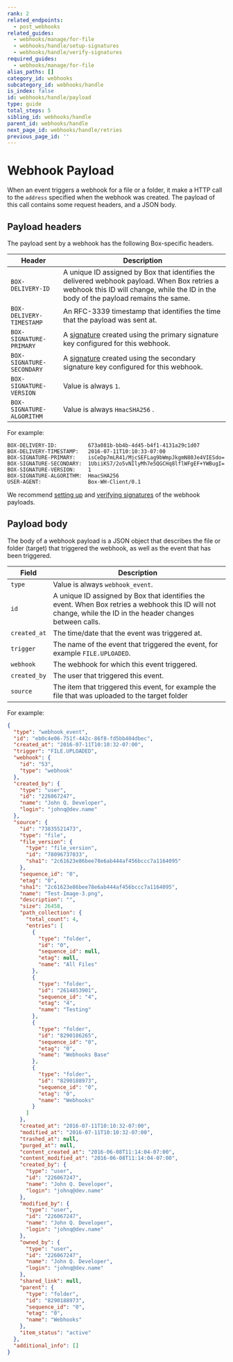 ```yaml
---
rank: 2
related_endpoints:
  - post_webhooks
related_guides:
  - webhooks/manage/for-file
  - webhooks/handle/setup-signatures
  - webhooks/handle/verify-signatures
required_guides:
  - webhooks/manage/for-file
alias_paths: []
category_id: webhooks
subcategory_id: webhooks/handle
is_index: false
id: webhooks/handle/payload
type: guide
total_steps: 5
sibling_id: webhooks/handle
parent_id: webhooks/handle
next_page_id: webhooks/handle/retries
previous_page_id: ''
---
```


# Webhook Payload

When an event triggers a webhook for a file or a folder, it make a HTTP call to the
`address` specified when the webhook was created. The payload of this call
contains some request headers, and a JSON body.

## Payload headers

The payload sent by a webhook has the following Box-specific headers.

<!-- markdownlint-disable line-length -->

| Header                    | Description                                                                                                                                                                          |
| ------------------------- | ------------------------------------------------------------------------------------------------------------------------------------------------------------------------------------ |
| `BOX-DELIVERY-ID`         | A unique ID assigned by Box that identifies the delivered webhook payload. When Box retries a webhook this ID will change, while the ID in the body of the payload remains the same. |
| `BOX-DELIVERY-TIMESTAMP`  | An RFC-3339 timestamp that identifies the time that the payload was sent at.                                                                                                         |
| `BOX-SIGNATURE-PRIMARY`   | A [signature][verify_sigs] created using the primary signature key configured for this webhook.                                                                                                     |
| `BOX-SIGNATURE-SECONDARY` | A [signature][verify_sigs] created using the secondary signature key configured for this webhook.                                                                                                   |
| `BOX-SIGNATURE-VERSION`   | Value is always `1`.                                                                                                                                                                 |
| `BOX-SIGNATURE-ALGORITHM` | Value is always `HmacSHA256` .                                                                                                                                                       |

<!-- markdownlint-enable line-length -->

For example:

```shell
BOX-DELIVERY-ID:          673a081b-bb4b-4d45-b4f1-4131a29c1d07
BOX-DELIVERY-TIMESTAMP:   2016-07-11T10:10:33-07:00
BOX-SIGNATURE-PRIMARY:    isCeDp7mLR41/MjcSEFLag9bWmpJkgmN80Je4VIESdo=
BOX-SIGNATURE-SECONDARY:  1UbiiKS7/2o5vNIlyMh7e5QGCHq8lflWFgEF+YWBugI=
BOX-SIGNATURE-VERSION:    1
BOX-SIGNATURE-ALGORITHM:  HmacSHA256
USER-AGENT:               Box-WH-Client/0.1
```

<Message type='notice'>

We recommend [setting up][setup_sigs] and [verifying signatures][verify_sigs]
of the webhook payloads.

</Message>

## Payload body

The body of a webhook payload is a JSON object that describes the file or folder
(target) that triggered the webhook, as well as the event that has been
triggered.

<!-- markdownlint-disable line-length -->

| Field        | Description                                                                                                                                                  |
| ------------ | ------------------------------------------------------------------------------------------------------------------------------------------------------------ |
| `type`       | Value is always `webhook_event`.                                                                                                                             |
| `id`         | A unique ID assigned by Box that identifies the event. When Box retries a webhook this ID will not change, while the ID in the header changes between calls. |
| `created_at` | The time/date that the event was triggered at.                                                                                                               |
| `trigger`    | The name of the event that triggered the event, for example `FILE.UPLOADED`.                                                                                 |
| `webhook`    | The webhook for which this event triggered.                                                                                                                  |
| `created_by` | The user that triggered this event.                                                                                                                          |
| `source`     | The item that triggered this event, for example the file that was uploaded to the target folder                                                              |

<!-- markdownlint-enable line-length -->

For example:

```json
{
  "type": "webhook_event",
  "id": "eb0c4e06-751f-442c-86f8-fd5bb404dbec",
  "created_at": "2016-07-11T10:10:32-07:00",
  "trigger": "FILE.UPLOADED",
  "webhook": {
    "id": "53",
    "type": "webhook"
  },
  "created_by": {
    "type": "user",
    "id": "226067247",
    "name": "John Q. Developer",
    "login": "johnq@dev.name"
  },
  "source": {
    "id": "73835521473",
    "type": "file",
    "file_version": {
      "type": "file_version",
      "id": "78096737033",
      "sha1": "2c61623e86bee78e6ab444af456bccc7a1164095"
    },
    "sequence_id": "0",
    "etag": "0",
    "sha1": "2c61623e86bee78e6ab444af456bccc7a1164095",
    "name": "Test-Image-3.png",
    "description": "",
    "size": 26458,
    "path_collection": {
      "total_count": 4,
      "entries": [
        {
          "type": "folder",
          "id": "0",
          "sequence_id": null,
          "etag": null,
          "name": "All Files"
        },
        {
          "type": "folder",
          "id": "2614853901",
          "sequence_id": "4",
          "etag": "4",
          "name": "Testing"
        },
        {
          "type": "folder",
          "id": "8290186265",
          "sequence_id": "0",
          "etag": "0",
          "name": "Webhooks Base"
        },
        {
          "type": "folder",
          "id": "8290188973",
          "sequence_id": "0",
          "etag": "0",
          "name": "Webhooks"
        }
      ]
    },
    "created_at": "2016-07-11T10:10:32-07:00",
    "modified_at": "2016-07-11T10:10:32-07:00",
    "trashed_at": null,
    "purged_at": null,
    "content_created_at": "2016-06-08T11:14:04-07:00",
    "content_modified_at": "2016-06-08T11:14:04-07:00",
    "created_by": {
      "type": "user",
      "id": "226067247",
      "name": "John Q. Developer",
      "login": "johnq@dev.name"
    },
    "modified_by": {
      "type": "user",
      "id": "226067247",
      "name": "John Q. Developer",
      "login": "johnq@dev.name"
    },
    "owned_by": {
      "type": "user",
      "id": "226067247",
      "name": "John Q. Developer",
      "login": "johnq@dev.name"
    },
    "shared_link": null,
    "parent": {
      "type": "folder",
      "id": "8290188973",
      "sequence_id": "0",
      "etag": "0",
      "name": "Webhooks"
    },
    "item_status": "active"
  },
  "additional_info": []
}
```

[setup_sigs]: guide://webhooks/handle/setup-signatures
[verify_sigs]: guide://webhooks/handle/verify-signatures
